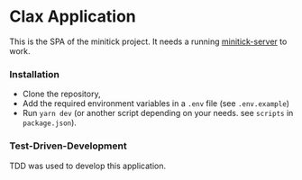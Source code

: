 # Clax Application

This is the SPA of the minitick project. It needs a running [minitick-server](https://github.com/le-harivansh/minitick-server) to work.

### Installation

- Clone the repository,
- Add the required environment variables in a `.env` file (see `.env.example`)
- Run `yarn dev` (or another script depending on your needs. see `scripts` in `package.json`).

### Test-Driven-Development

TDD was used to develop this application.
